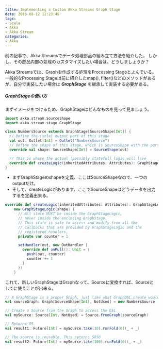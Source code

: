```yaml
---
title: Implementing a Custom Akka Streams Graph Stage
date: 2016-08-12 12:23:49
tags:
- Scala
- Akka
- Akka Stream
categories: 
- Akka
---
```


前の記事で、Akka Streamsでデータ処理部品の組み立て方法を紹介した。
しかし、その部品内部の処理のカスタマイズしたい場合は、どうしましょうか？

Akka Streamsでは、Graphを作成する処理をProcessing Stageとよんでいる。
一般的なProcessing Stageは前に紹介したmap(), filter()などのメソッドがあるが、自分で実装したい場合は ***GraphStage*** を継承して実装する必要がある。

<!-- more -->

##### GraphStageの使い方

まずイメージをつけるため、GraphStageはどんなものを見って見ましょう。

```scala
import akka.stream.SourceShape
import akka.stream.stage.GraphStage

class NumbersSource extends GraphStage[SourceShape[Int]] {
  // Define the (sole) output port of this stage
  val out: Outlet[Int] = Outlet("NumbersSource")
  // Define the shape of this stage, which is SourceShape with the port we defined above
  override val shape: SourceShape[Int] = SourceShape(out)

  // This is where the actual (possibly stateful) logic will live
  override def createLogic(inheritedAttributes: Attributes): GraphStageLogic = ???
}
```

- まずGraphStageのshapeを定義、ここはSourceShapeなので、一つのoutputだけ。
- そして、createLogicがあります、ここでSourceShapeはどうデータを出力するを定義出来る。

```scala
override def createLogic(inheritedAttributes: Attributes): GraphStageLogic =
    new GraphStageLogic(shape) {
      // All state MUST be inside the GraphStageLogic,
      // never inside the enclosing GraphStage.
      // This state is safe to access and modify from all the
      // callbacks that are provided by GraphStageLogic and the
      // registered handlers.
      private var counter = 1

      setHandler(out, new OutHandler {
        override def onPull(): Unit = {
          push(out, counter)
          counter += 1
        }
      })
    }
```

これて、新しいGraphStageはGraphなって、Sourceに変換すれば、Sourceとしてに使うことが出来る。

```scala
// A GraphStage is a proper Graph, just like what GraphDSL.create would return
val sourceGraph: Graph[SourceShape[Int], NotUsed] = new NumbersSource

// Create a Source from the Graph to access the DSL
val mySource: Source[Int, NotUsed] = Source.fromGraph(sourceGraph)

// Returns 55
val result1: Future[Int] = mySource.take(10).runFold(0)(_ + _)

// The source is reusable. This returns 5050
val result2: Future[Int] = mySource.take(100).runFold(0)(_ + _)
```
